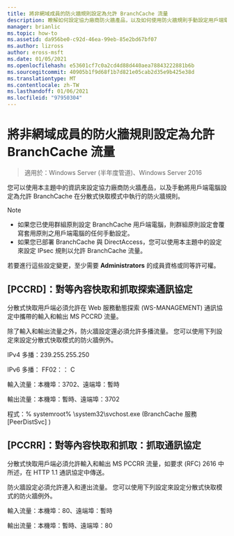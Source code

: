 ```yaml
---
title: 將非網域成員的防火牆規則設定為允許 BranchCache 流量
description: 瞭解如何設定協力廠商防火牆產品，以及如何使用防火牆規則手動設定用戶端電腦，以允許 BranchCache 在分散式快取模式中執行。
manager: brianlic
ms.topic: how-to
ms.assetid: da956be0-c92d-46ea-99eb-85e2bd67bf07
ms.author: lizross
author: eross-msft
ms.date: 01/05/2021
ms.openlocfilehash: e53601cf7c0a2cd4d88d440aea78843222881b6b
ms.sourcegitcommit: 40905b1f9d68f1b7d821e05cab2d35e9b425e38d
ms.translationtype: MT
ms.contentlocale: zh-TW
ms.lasthandoff: 01/06/2021
ms.locfileid: "97950304"
---
```

# <a name="configure-firewall-rules-for-non-domain-members-to-allow-branchcache-traffic"></a>將非網域成員的防火牆規則設定為允許 BranchCache 流量

>適用於：Windows Server (半年度管道)、Windows Server 2016

您可以使用本主題中的資訊來設定協力廠商防火牆產品，以及手動將用戶端電腦設定為允許 BranchCache 在分散式快取模式中執行的防火牆規則。

> [!NOTE]
> -   如果您已使用群組原則設定 BranchCache 用戶端電腦，則群組原則設定會覆寫套用原則之用戶端電腦的任何手動設定。
> -   如果您已部署 BranchCache 與 DirectAccess，您可以使用本主題中的設定來設定 IPsec 規則以允許 BranchCache 流量。

若要進行這些設定變更，至少需要 **Administrators** 的成員資格或同等許可權。

## <a name="ms-pccrd-peer-content-caching-and-retrieval-discovery-protocol"></a>[PCCRD]：對等內容快取和抓取探索通訊協定
分散式快取用戶端必須允許在 Web 服務動態探索 (WS-MANAGEMENT) 通訊協定中攜帶的輸入和輸出 MS PCCRD 流量。

除了輸入和輸出流量之外，防火牆設定還必須允許多播流量。 您可以使用下列設定來設定分散式快取模式的防火牆例外。

IPv4 多播：239.255.255.250

IPv6 多播： FF02：： C

輸入流量：本機埠：3702、遠端埠：暫時

輸出流量：本機埠：暫時、遠端埠：3702

程式：% systemroot% \system32\svchost.exe (BranchCache 服務 [PeerDistSvc] ) 

## <a name="ms-pccrr-peer-content-caching-and-retrieval-retrieval-protocol"></a>[PCCRR]：對等內容快取和抓取：抓取通訊協定
分散式快取用戶端必須允許輸入和輸出 MS PCCRR 流量，如要求 (RFC) 2616 中所述，在 HTTP 1.1 通訊協定中傳送。

防火牆設定必須允許連入和連出流量。 您可以使用下列設定來設定分散式快取模式的防火牆例外。

輸入流量：本機埠：80、遠端埠：暫時

輸出流量：本機埠：暫時、遠端埠：80



